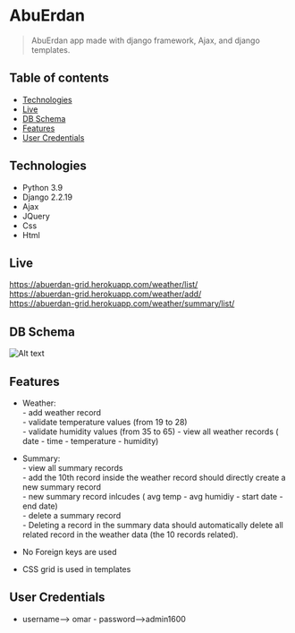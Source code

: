 # AbuErdan
> AbuErdan app made with django framework, Ajax, and django templates.

## Table of contents
* [Technologies](#technologies)
* [Live](#live)
* [DB Schema](#db-schema)
* [Features](#features)
* [User Credentials](#user-credentials)


## Technologies
* Python 3.9
* Django 2.2.19
* Ajax
* JQuery
* Css
* Html

## Live
https://abuerdan-grid.herokuapp.com/weather/list/  
https://abuerdan-grid.herokuapp.com/weather/add/  
https://abuerdan-grid.herokuapp.com/weather/summary/list/  

## DB Schema
![Alt text](https://github.com/OmarFateh/AbuErdan-grid/blob/main/DB%20Schema.png?raw=true)

## Features
* Weather:  
      - add weather record  
      - validate temperature values (from 19 to 28)  
      - validate humidity values (from 35 to 65)
      - view all weather records ( date - time - temperature - humidity)      

* Summary:  
      - view all summary records    
      - add the 10th record inside the weather record should directly create a new summary record    
      - new summary record inlcudes ( avg temp - avg humidiy - start date - end date)  
      - delete a summary record     
      - Deleting a record in the summary data should automatically delete all related record in the weather data (the 10 records related).     

* No Foreign keys are used  
* CSS grid is used in templates  

## User Credentials
* username--> omar  - password-->admin1600  
